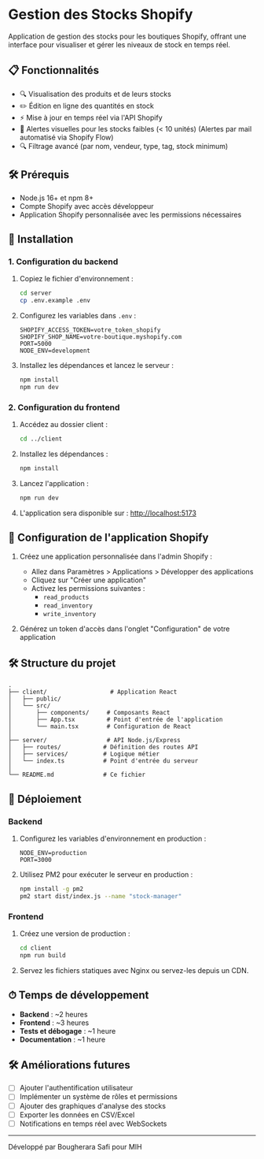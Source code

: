 # Gestion des Stocks Shopify

Application de gestion des stocks pour les boutiques Shopify, offrant une interface pour visualiser et gérer les niveaux de stock en temps réel.

## 📋 Fonctionnalités

- 🔍 Visualisation des produits et de leurs stocks
- ✏️ Édition en ligne des quantités en stock
- ⚡ Mise à jour en temps réel via l'API Shopify
- 🔔 Alertes visuelles pour les stocks faibles (< 10 unités) (Alertes par mail automatisé via Shopify Flow)
- 🔍 Filtrage avancé (par nom, vendeur, type, tag, stock minimum)

## 🛠 Prérequis

- Node.js 16+ et npm 8+
- Compte Shopify avec accès développeur
- Application Shopify personnalisée avec les permissions nécessaires

## 🚀 Installation

### 1. Configuration du backend

1. Copiez le fichier d'environnement :
   ```bash
   cd server
   cp .env.example .env
   ```

2. Configurez les variables dans `.env` :
   ```env
   SHOPIFY_ACCESS_TOKEN=votre_token_shopify
   SHOPIFY_SHOP_NAME=votre-boutique.myshopify.com
   PORT=5000
   NODE_ENV=development
   ```

3. Installez les dépendances et lancez le serveur :
   ```bash
   npm install
   npm run dev
   ```

### 2. Configuration du frontend

1. Accédez au dossier client :
   ```bash
   cd ../client
   ```

2. Installez les dépendances :
   ```bash
   npm install
   ```

3. Lancez l'application :
   ```bash
   npm run dev
   ```

4. L'application sera disponible sur : [http://localhost:5173](http://localhost:5173)

## 🔐 Configuration de l'application Shopify

1. Créez une application personnalisée dans l'admin Shopify :
   - Allez dans Paramètres > Applications > Développer des applications
   - Cliquez sur "Créer une application"
   - Activez les permissions suivantes :
     - `read_products`
     - `read_inventory`
     - `write_inventory`

2. Générez un token d'accès dans l'onglet "Configuration" de votre application

## 🛠 Structure du projet

```
.
├── client/                  # Application React
│   ├── public/
│   └── src/
│       ├── components/     # Composants React
│       ├── App.tsx         # Point d'entrée de l'application
│       └── main.tsx        # Configuration de React
│
├── server/                 # API Node.js/Express
│   ├── routes/            # Définition des routes API
│   ├── services/          # Logique métier
│   └── index.ts           # Point d'entrée du serveur
│
└── README.md              # Ce fichier
```

## 🚀 Déploiement

### Backend

1. Configurez les variables d'environnement en production :
   ```env
   NODE_ENV=production
   PORT=3000
   ```

2. Utilisez PM2 pour exécuter le serveur en production :
   ```bash
   npm install -g pm2
   pm2 start dist/index.js --name "stock-manager"
   ```

### Frontend

1. Créez une version de production :
   ```bash
   cd client
   npm run build
   ```

2. Servez les fichiers statiques avec Nginx ou servez-les depuis un CDN.


## ⏱ Temps de développement

- **Backend** : ~2 heures
- **Frontend** : ~3 heures
- **Tests et débogage** : ~1 heure
- **Documentation** : ~1 heure

## 🛠 Améliorations futures

- [ ] Ajouter l'authentification utilisateur
- [ ] Implémenter un système de rôles et permissions
- [ ] Ajouter des graphiques d'analyse des stocks
- [ ] Exporter les données en CSV/Excel
- [ ] Notifications en temps réel avec WebSockets

---

Développé par Bougherara Safi pour MIH
